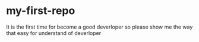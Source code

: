 # my-first-repo
It is the first time for become a good deverloper so please show me the way that easy for understand of deverloper
